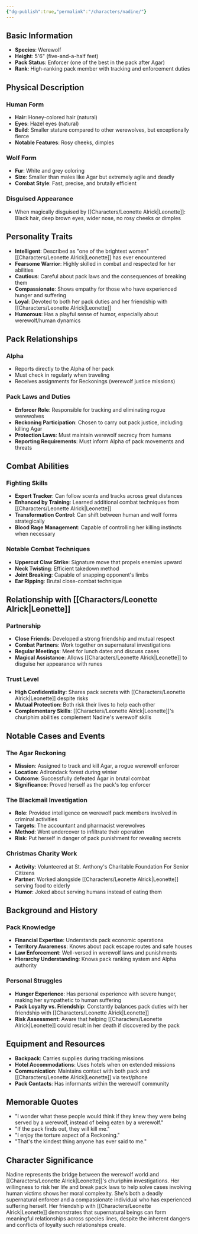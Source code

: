 ```yaml
---
{"dg-publish":true,"permalink":"/characters/nadine/"}
---
```



## Basic Information

- **Species**: Werewolf
- **Height**: 5'6" (five-and-a-half feet)
- **Pack Status**: Enforcer (one of the best in the pack after Agar)
- **Rank**: High-ranking pack member with tracking and enforcement duties

## Physical Description

### Human Form

- **Hair**: Honey-colored hair (natural)
- **Eyes**: Hazel eyes (natural)
- **Build**: Smaller stature compared to other werewolves, but exceptionally fierce
- **Notable Features**: Rosy cheeks, dimples

### Wolf Form

- **Fur**: White and grey coloring
- **Size**: Smaller than males like Agar but extremely agile and deadly
- **Combat Style**: Fast, precise, and brutally efficient

### Disguised Appearance

- When magically disguised by [[Characters/Leonette Alrick\|Leonette]]: Black hair, deep brown eyes, wider nose, no rosy cheeks or dimples

## Personality Traits

- **Intelligent**: Described as "one of the brightest women" [[Characters/Leonette Alrick\|Leonette]] has ever encountered
- **Fearsome Warrior**: Highly skilled in combat and respected for her abilities
- **Cautious**: Careful about pack laws and the consequences of breaking them
- **Compassionate**: Shows empathy for those who have experienced hunger and suffering
- **Loyal**: Devoted to both her pack duties and her friendship with [[Characters/Leonette Alrick\|Leonette]]
- **Humorous**: Has a playful sense of humor, especially about werewolf/human dynamics

## Pack Relationships

### Alpha

- Reports directly to the Alpha of her pack
- Must check in regularly when traveling
- Receives assignments for Reckonings (werewolf justice missions)

### Pack Laws and Duties

- **Enforcer Role**: Responsible for tracking and eliminating rogue werewolves
- **Reckoning Participation**: Chosen to carry out pack justice, including killing Agar
- **Protection Laws**: Must maintain werewolf secrecy from humans
- **Reporting Requirements**: Must inform Alpha of pack movements and threats

## Combat Abilities

### Fighting Skills

- **Expert Tracker**: Can follow scents and tracks across great distances
- **Enhanced by Training**: Learned additional combat techniques from [[Characters/Leonette Alrick\|Leonette]]
- **Transformation Control**: Can shift between human and wolf forms strategically
- **Blood Rage Management**: Capable of controlling her killing instincts when necessary

### Notable Combat Techniques

- **Uppercut Claw Strike**: Signature move that propels enemies upward
- **Neck Twisting**: Efficient takedown method
- **Joint Breaking**: Capable of snapping opponent's limbs
- **Ear Ripping**: Brutal close-combat technique

## Relationship with [[Characters/Leonette Alrick\|Leonette]]

### Partnership

- **Close Friends**: Developed a strong friendship and mutual respect
- **Combat Partners**: Work together on supernatural investigations
- **Regular Meetings**: Meet for lunch dates and discuss cases
- **Magical Assistance**: Allows [[Characters/Leonette Alrick\|Leonette]] to disguise her appearance with runes

### Trust Level

- **High Confidentiality**: Shares pack secrets with [[Characters/Leonette Alrick\|Leonette]] despite risks
- **Mutual Protection**: Both risk their lives to help each other
- **Complementary Skills**: [[Characters/Leonette Alrick\|Leonette]]'s churiphim abilities complement Nadine's werewolf skills

## Notable Cases and Events

### The Agar Reckoning

- **Mission**: Assigned to track and kill Agar, a rogue werewolf enforcer
- **Location**: Adirondack forest during winter
- **Outcome**: Successfully defeated Agar in brutal combat
- **Significance**: Proved herself as the pack's top enforcer

### The Blackmail Investigation

- **Role**: Provided intelligence on werewolf pack members involved in criminal activities
- **Targets**: The accountant and pharmacist werewolves
- **Method**: Went undercover to infiltrate their operation
- **Risk**: Put herself in danger of pack punishment for revealing secrets

### Christmas Charity Work

- **Activity**: Volunteered at St. Anthony's Charitable Foundation For Senior Citizens
- **Partner**: Worked alongside [[Characters/Leonette Alrick\|Leonette]] serving food to elderly
- **Humor**: Joked about serving humans instead of eating them

## Background and History

### Pack Knowledge

- **Financial Expertise**: Understands pack economic operations
- **Territory Awareness**: Knows about pack escape routes and safe houses
- **Law Enforcement**: Well-versed in werewolf laws and punishments
- **Hierarchy Understanding**: Knows pack ranking system and Alpha authority

### Personal Struggles

- **Hunger Experience**: Has personal experience with severe hunger, making her sympathetic to human suffering
- **Pack Loyalty vs. Friendship**: Constantly balances pack duties with her friendship with [[Characters/Leonette Alrick\|Leonette]]
- **Risk Assessment**: Aware that helping [[Characters/Leonette Alrick\|Leonette]] could result in her death if discovered by the pack

## Equipment and Resources

- **Backpack**: Carries supplies during tracking missions
- **Hotel Accommodations**: Uses hotels when on extended missions
- **Communication**: Maintains contact with both pack and [[Characters/Leonette Alrick\|Leonette]] via text/phone
- **Pack Contacts**: Has informants within the werewolf community

## Memorable Quotes

- "I wonder what these people would think if they knew they were being served by a werewolf, instead of being eaten by a werewolf."
- "If the pack finds out, they will kill me."
- "I enjoy the torture aspect of a Reckoning."
- "That's the kindest thing anyone has ever said to me."

## Character Significance

Nadine represents the bridge between the werewolf world and [[Characters/Leonette Alrick\|Leonette]]'s churiphim investigations. Her willingness to risk her life and break pack laws to help solve cases involving human victims shows her moral complexity. She's both a deadly supernatural enforcer and a compassionate individual who has experienced suffering herself. Her friendship with [[Characters/Leonette Alrick\|Leonette]] demonstrates that supernatural beings can form meaningful relationships across species lines, despite the inherent dangers and conflicts of loyalty such relationships create.